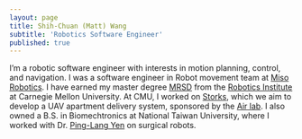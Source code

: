 ```yaml
---
layout: page
title: Shih-Chuan (Matt) Wang
subtitle: 'Robotics Software Engineer'
published: true
---
```


I’m a robotic software engineer with interests in motion planning, control, and navigation. I was a software engineer in Robot movement team at [Miso Robotics](https://misorobotics.com/). I have earned my master degree [MRSD](https://mrsd.ri.cmu.edu/) from the [Robotics Institute](https://www.ri.cmu.edu/) at Carnegie Mellon University. At CMU, I worked on [Storks](https://mrsdprojects.ri.cmu.edu/2020teamf/), which we aim to develop a UAV apartment delivery system, sponsored by the [Air lab](https://theairlab.org/). I also owned a B.S. in Biomechtronics at National Taiwan University, where I worked with Dr. [Ping-Lang Yen](http://140.112.183.102/RMML/profe.html) on surgical robots. 



